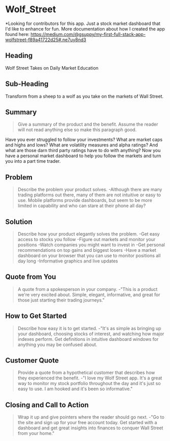 # Wolf_Street
*Looking for contributors for this app. Just a stock market dashboard that I'd like to enhance for fun. More documentation about how I created the app found here:
https://medium.com/@gsuppy/my-first-full-stack-app-wolfstreet-f89a41722d25#.ne7uy8nd3

## Heading ##
  Wolf Street Takes on Daily Market Education

## Sub-Heading ##
  Transform from a sheep to a wolf as you take on the markets of Wall Street.

## Summary ##
  > Give a summary of the product and the benefit. Assume the reader will not read anything else so make this paragraph good.

  Have you ever struggled to follow your investments? What are market caps and highs and lows? What are volatility measures and alpha ratings? And what are those darn third party ratings have to do with anything? Now you have a personal market dashboard to help you follow the markets and turn you into a part time trader.

## Problem ##
  > Describe the problem your product solves.
  -Although there are many trading platforms out there, many of them are not intuitive or easy to use. Mobile platforms provide dashboards, but seem to be more limited in capability and who can stare at their phone all day?

## Solution ##
  > Describe how your product elegantly solves the problem.
  -Get easy access to stocks you follow
  -Figure out markets and monitor your positions
  -Watch companies you might want to invest in
  -Get personal recommendations on top gains and biggest losers
  -Have a market dashboard on your browser that you can use to monitor positions all day long
  -Informative graphics and live updates

## Quote from You ##
  > A quote from a spokesperson in your company.
  -"This is a  product we're very excited about. Simple, elegant, informative, and great for those just starting their trading journeys."

## How to Get Started ##
  > Describe how easy it is to get started.
  -"It's as simple as bringing up your dashboard, choosing stocks of interest, and watching how major indexes perform. Get definitions in intuitive dashboard windows for anything you may be confused about.

## Customer Quote ##
  > Provide a quote from a hypothetical customer that describes how they experienced the benefit.
  -"I love my Wolf Street app. It's a great way to monitor my stock portfolio throughout the day and it's just so easy to use. I am hooked and it's been so informative."

## Closing and Call to Action ##
  > Wrap it up and give pointers where the reader should go next.
  -"Go to the site and sign up for your free account today. Get started with a dashboard and get great insights into finances to conquer Wall Street from your home."
